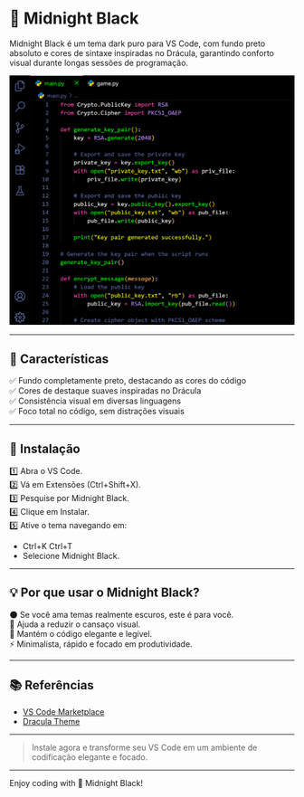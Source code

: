 # 🖤 Midnight Black

Midnight Black é um tema dark puro para VS Code, com fundo preto absoluto e cores de sintaxe inspiradas no Drácula, garantindo conforto visual durante longas sessões de programação.

![Preview](images/screenshot.png)

---

## 🎯 Características

✅ Fundo completamente preto, destacando as cores do código  
✅ Cores de destaque suaves inspiradas no Drácula  
✅ Consistência visual em diversas linguagens  
✅ Foco total no código, sem distrações visuais

---

## 🚀 Instalação

1️⃣ Abra o VS Code.  
2️⃣ Vá em Extensões (Ctrl+Shift+X).  
3️⃣ Pesquise por Midnight Black.  
4️⃣ Clique em Instalar.  
5️⃣ Ative o tema navegando em:
   - Ctrl+K Ctrl+T
   - Selecione Midnight Black.

---

## 💡 Por que usar o Midnight Black?

🌑 Se você ama temas realmente escuros, este é para você.  
🩻 Ajuda a reduzir o cansaço visual.  
🎨 Mantém o código elegante e legível.  
⚡ Minimalista, rápido e focado em produtividade.

---

## 📚 Referências

- [VS Code Marketplace](https://marketplace.visualstudio.com)
- [Dracula Theme](https://draculatheme.com)

---

> Instale agora e transforme seu VS Code em um ambiente de codificação elegante e focado.

---

Enjoy coding with 🖤 Midnight Black!